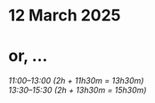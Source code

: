 # 12 March 2025
# or, …

_11:00–13:00 (2h + 11h30m = 13h30m)_  
_13:30–15:30 (2h + 13h30m = 15h30m)_  
